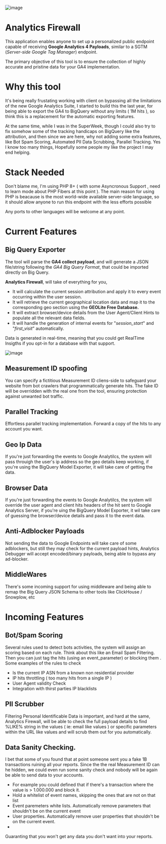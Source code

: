 ![image](https://github.com/analytics-debugger/analytics-firewall/assets/1494564/7d97d16c-43b7-423f-b814-ecb94dfc8029)

# Analytics Firewall
This application enables anyone to set up a personalized public endpoint capable of receiving **Google Analytics 4 Payloads**, similar to a SGTM (*Server-side Google Tag Manager*) endpoint.

The primary objective of this tool is to ensure the collection of highly accurate and pristine data for your GA4 implementation.

# Why this tool

It's being really frustating working with client on bypassing all the limitations of the new Google Analytics Suite, I started to build this the last year, for being able to export the GA4 to BigQuery without any limits ( 1M hits ), so think this is a replacement for the automatic exporting features. 

At the same time, while I was in the SuperWeek,  though I could also try to fix somehow some of the tracking handicaps on BigQuery like the attribution, and then since we are here, why not adding some extra features, like Bot Spam Scoring, Automated PII Data Scrubbing, Parallel Tracking. Yes I know too many things, Hopefully some people my like the project I may end helping.

# Stack Needed
Don't blame me, I'm using PHP 8+ ( with some Asyncronous Support , need to learn mode about PHP Fibers at this point ). The main reason for using PHP is beacause is the most world-wide available server-side language, so it should allow anyone to run this endpoint with the less efforts possible

Any ports to other languages will be welcome at any point.

# Current Features

## Big Query Exporter

The tool will parse the **GA4 collect payload**, and will generate a JSON file/string following the *GA4 Big Query Format*, that could be imported directly on Big Query.

**Analytics Firewall**, will take of everything for you,

 - It will calculate the current session attribution and apply it to every event occurring within the user session.
 - It will retrieve the current geographical location data and map it to the corresponding geo section using the **GEOLite Free Database.**
 - It will extract browser/device details from the User Agent/Client Hints to populate all the relevant data fields.
 - It will handle the generation of internal events for "*session_start*" and "*first_visit*" automatically.

Data is generated in real-time, meaning that you could get RealTime Insigths if you opt-in for a database with that support. 

![image](https://github.com/analytics-debugger/analytics-firewall/assets/1494564/3c83d594-54ea-49ad-929d-47b596dabf1c)

## Measurement ID spoofing

You can specify a fictitious Measurement ID cliens-side to safeguard your website from bot crawlers that programmatically generate hits. The fake ID will be overridden with the real one from the tool, ensuring protection against unwanted bot traffic.

## Parallel Tracking

 Effortless parallel tracking implementation. Forward a copy of the hits to any account you want. 

## Geo Ip Data
If you're just forwarding the events to Google Analytilcs, the system will pass throuigh the user's ip address so the geo details keep working, if you're using the BigQuery Model Exporter, it will take care of getting the data.

## Browser Data
If you're just forwarding the events to Google Analytilcs, the system will override the user agent and client hits headers of the hit sent to Google Analytics Server, if you're uing the BigQuery Model Exporter, it wil take care of guessing the browser/device details and pass it to the event data.

## Anti-Adblocker Payloads

Not sending the data to Google Endpoints will take care of some adblockers, but still they may check for  the current payload hints, Analytics Debugger will accept encoded/binary payloads, being able to bypass any ad-blocker.

## MiddleWares
There's some incoming support for using middleware and being able to remap the Big Query JSON Schema to other tools like ClickHouse / Snowplow, etc 

# Incoming Features

## Bot/Spam Scoring

Several rules used to detect bots activities, the system will assign an scoring based on each rule. Think about this like an Email Spam Filtering. Then you can just tag the hits (using an event_parameter) or blocking them .  Some examples of the rules to check

- Is the current IP ASN from a known non residential provider
- IP hits throttling ( too many hits from a single IP )
- User Agent validity Check
- Integration with thirst parties IP blacklists

## PII Scrubber
Filtering Personal Identificable Data is important, and hard at the same, Analytics Firewall, will be able to check the full payload details to find %LIKE%  string in the values ( ie: email like values ) or specific parameters within the URL like values and will scrub them out for you automatically.

## Data Sanity Checking.

I bet that some of you found that at point someone sent you a fake 1B transactions ruining all your reports. Since the the real Measurement ID can he hidden, we could even run some sanity check and nobody will be again be able to send data to your accounts.

 - For example you could defined that if there's a transaction where the value is > 1.000.000 and block it. 
 - Hold a whitelist of event names, skipping the ones that are not on that list
 - Event paremeters white lists. Automatically remove parameters that shouldn't be on the current event 
 - User properties. Automatically remove user properties that shouldn't be on the current event.
 - 
Guaranting that you won't get any data you don't want into your reports. 
